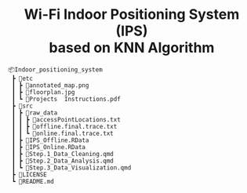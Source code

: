 <h1 align="center"> Wi-Fi Indoor Positioning System (IPS) <br/> based on KNN Algorithm </h1>

```
📦Indoor_positioning_system
 ┣ 📂etc
 ┃ ┣ 📄annotated_map.png
 ┃ ┣ 📄floorplan.jpg
 ┃ ┗ 📄Projects  Instructions.pdf
 ┣ 📂src
 ┃ ┣ 📂raw_data
 ┃ ┃ ┣ 📄accessPointLocations.txt
 ┃ ┃ ┣ 📄offline.final.trace.txt
 ┃ ┃ ┗ 📄online.final.trace.txt
 ┃ ┣ 📄IPS_Offline.RData
 ┃ ┣ 📄IPS_Online.RData
 ┃ ┣ 📄Step.1_Data_Cleaning.qmd
 ┃ ┣ 📄Step.2_Data_Analysis.qmd
 ┃ ┗ 📄Step.3_Data_Visualization.qmd
 ┣ 📄LICENSE
 ┗ 📄README.md
```
